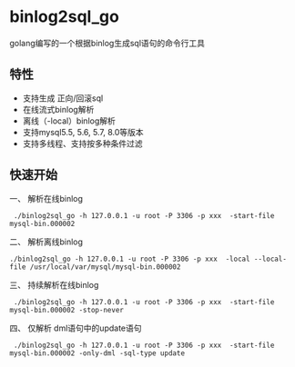 # binlog2sql_go

golang编写的一个根据binlog生成sql语句的命令行工具

## 特性
- 支持生成 正向/回滚sql
- 在线流式binlog解析
- 离线（-local）binlog解析
- 支持mysql5.5, 5.6, 5.7, 8.0等版本
- 支持多线程、支持按多种条件过滤

## 快速开始

一、 解析在线binlog
```shell
 ./binlog2sql_go -h 127.0.0.1 -u root -P 3306 -p xxx  -start-file mysql-bin.000002
```
二、 解析离线binlog
```shell
./binlog2sql_go -h 127.0.0.1 -u root -P 3306 -p xxx  -local --local-file /usr/local/var/mysql/mysql-bin.000002
```
三、 持续解析在线binlog
```shell
 ./binlog2sql_go -h 127.0.0.1 -u root -P 3306 -p xxx  -start-file mysql-bin.000002 -stop-never
```
四、 仅解析 dml语句中的update语句
```shell
 ./binlog2sql_go -h 127.0.0.1 -u root -P 3306 -p xxx  -start-file mysql-bin.000002 -only-dml -sql-type update
```
